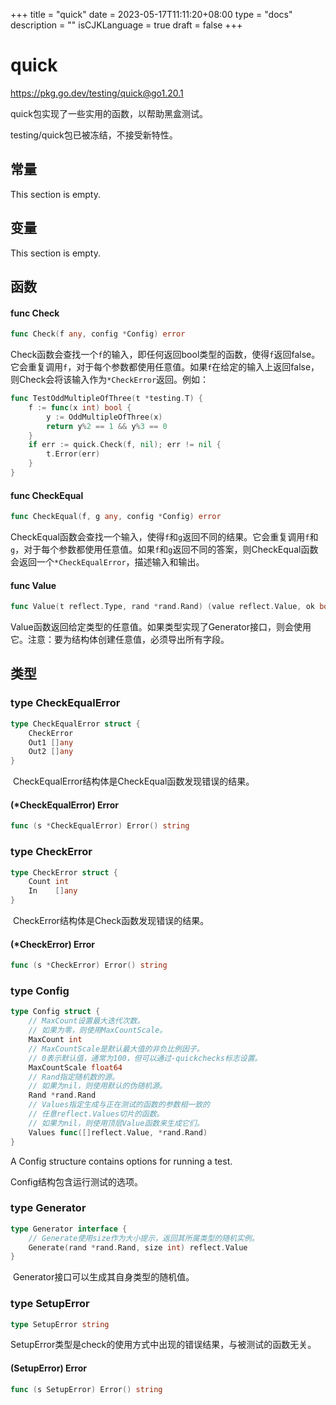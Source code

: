 +++
title = "quick"
date = 2023-05-17T11:11:20+08:00
type = "docs"
description = ""
isCJKLanguage = true
draft = false
+++
# quick

https://pkg.go.dev/testing/quick@go1.20.1

quick包实现了一些实用的函数，以帮助黑盒测试。

testing/quick包已被冻结，不接受新特性。

## 常量 

This section is empty.

## 变量

This section is empty.

## 函数

#### func Check 

``` go 
func Check(f any, config *Config) error
```

​	Check函数会查找一个`f`的输入，即任何返回bool类型的函数，使得`f`返回false。它会重复调用`f`，对于每个参数都使用任意值。如果`f`在给定的输入上返回false，则Check会将该输入作为`*CheckError`返回。例如：

``` go 
func TestOddMultipleOfThree(t *testing.T) {
	f := func(x int) bool {
		y := OddMultipleOfThree(x)
		return y%2 == 1 && y%3 == 0
	}
	if err := quick.Check(f, nil); err != nil {
		t.Error(err)
	}
}
```

#### func CheckEqual 

``` go 
func CheckEqual(f, g any, config *Config) error
```

​	CheckEqual函数会查找一个输入，使得`f`和`g`返回不同的结果。它会重复调用`f`和`g`，对于每个参数都使用任意值。如果`f`和`g`返回不同的答案，则CheckEqual函数会返回一个`*CheckEqualError`，描述输入和输出。

#### func Value 

``` go 
func Value(t reflect.Type, rand *rand.Rand) (value reflect.Value, ok bool)
```

​	Value函数返回给定类型的任意值。如果类型实现了Generator接口，则会使用它。注意：要为结构体创建任意值，必须导出所有字段。

## 类型

### type CheckEqualError 

``` go 
type CheckEqualError struct {
	CheckError
	Out1 []any
	Out2 []any
}
```

​	CheckEqualError结构体是CheckEqual函数发现错误的结果。

#### (*CheckEqualError) Error 

``` go 
func (s *CheckEqualError) Error() string
```

### type CheckError 

``` go 
type CheckError struct {
	Count int
	In    []any
}
```

​	CheckError结构体是Check函数发现错误的结果。

#### (*CheckError) Error 

``` go 
func (s *CheckError) Error() string
```

### type Config 

``` go 
type Config struct {
	// MaxCount设置最大迭代次数。
	// 如果为零，则使用MaxCountScale。
	MaxCount int
	// MaxCountScale是默认最大值的非负比例因子。
	// 0表示默认值，通常为100，但可以通过-quickchecks标志设置。
	MaxCountScale float64
	// Rand指定随机数的源。
	// 如果为nil，则使用默认的伪随机源。
	Rand *rand.Rand
	// Values指定生成与正在测试的函数的参数相一致的
    // 任意reflect.Values切片的函数。
	// 如果为nil，则使用顶层Value函数来生成它们。
	Values func([]reflect.Value, *rand.Rand)
}
```

A Config structure contains options for running a test.

Config结构包含运行测试的选项。

### type Generator 

``` go 
type Generator interface {
	// Generate使用size作为大小提示，返回其所属类型的随机实例。
	Generate(rand *rand.Rand, size int) reflect.Value
}
```

​	Generator接口可以生成其自身类型的随机值。

### type SetupError 

``` go 
type SetupError string
```

​	SetupError类型是check的使用方式中出现的错误结果，与被测试的函数无关。

#### (SetupError) Error 

``` go 
func (s SetupError) Error() string
```